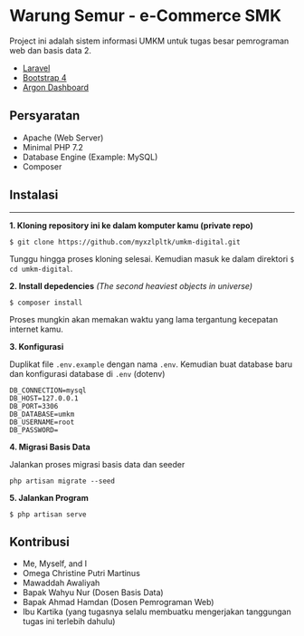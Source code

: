 # Warung Semur - e-Commerce SMK

Project ini adalah sistem informasi UMKM untuk tugas besar pemrograman web dan basis data 2.
  - [Laravel](https://laravel.com)
  - [Bootstrap 4](https://github.com/twbs/bootstrap)
  - [Argon Dashboard](https://demos.creative-tim.com/argon-dashboard/index.html)

## Persyaratan
  - Apache (Web Server)
  - Minimal PHP 7.2
  - Database Engine (Example: MySQL)
  - Composer

## Instalasi
----
**1. Kloning repository ini ke dalam komputer kamu (private repo)**
```
$ git clone https://github.com/myxzlpltk/umkm-digital.git
```
Tunggu hingga proses kloning selesai. Kemudian masuk ke dalam direktori `$ cd umkm-digital`.

**2. Install depedencies** _(The second heaviest objects in universe)_
```
$ composer install
```
Proses mungkin akan memakan waktu yang lama tergantung kecepatan internet kamu.

**3. Konfigurasi**

Duplikat file `.env.example` dengan nama `.env`. Kemudian buat database baru dan konfigurasi database di `.env` (dotenv)
```
DB_CONNECTION=mysql
DB_HOST=127.0.0.1
DB_PORT=3306
DB_DATABASE=umkm
DB_USERNAME=root
DB_PASSWORD=
```

**4. Migrasi Basis Data**

Jalankan proses migrasi basis data dan seeder
```
php artisan migrate --seed
```

**5. Jalankan Program**
```
$ php artisan serve
```

## Kontribusi ##
  - Me, Myself, and I
  - Omega Christine Putri Martinus
  - Mawaddah Awaliyah
  - Bapak Wahyu Nur (Dosen Basis Data)
  - Bapak Ahmad Hamdan (Dosen Pemrograman Web)
  - Ibu Kartika (yang tugasnya selalu membuatku mengerjakan tanggungan tugas ini terlebih dahulu)
